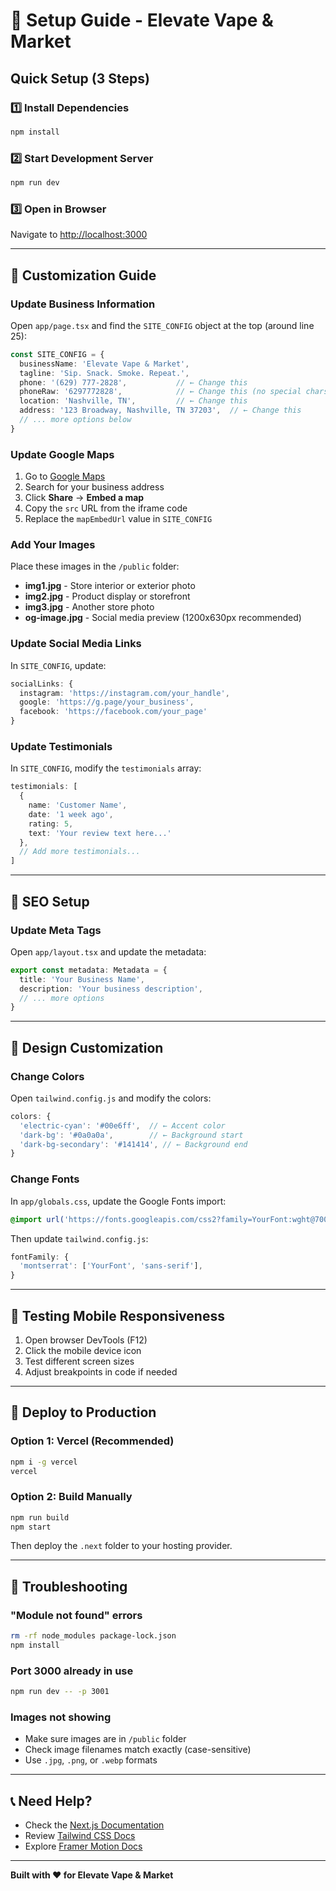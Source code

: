 # 🚀 Setup Guide - Elevate Vape & Market

## Quick Setup (3 Steps)

### 1️⃣ Install Dependencies
```bash
npm install
```

### 2️⃣ Start Development Server
```bash
npm run dev
```

### 3️⃣ Open in Browser
Navigate to [http://localhost:3000](http://localhost:3000)

---

## 🎨 Customization Guide

### Update Business Information

Open `app/page.tsx` and find the `SITE_CONFIG` object at the top (around line 25):

```typescript
const SITE_CONFIG = {
  businessName: 'Elevate Vape & Market',
  tagline: 'Sip. Snack. Smoke. Repeat.',
  phone: '(629) 777-2828',           // ← Change this
  phoneRaw: '6297772828',            // ← Change this (no special chars)
  location: 'Nashville, TN',         // ← Change this
  address: '123 Broadway, Nashville, TN 37203',  // ← Change this
  // ... more options below
}
```

### Update Google Maps

1. Go to [Google Maps](https://www.google.com/maps)
2. Search for your business address
3. Click **Share** → **Embed a map**
4. Copy the `src` URL from the iframe code
5. Replace the `mapEmbedUrl` value in `SITE_CONFIG`

### Add Your Images

Place these images in the `/public` folder:
- **img1.jpg** - Store interior or exterior photo
- **img2.jpg** - Product display or storefront
- **img3.jpg** - Another store photo
- **og-image.jpg** - Social media preview (1200x630px recommended)

### Update Social Media Links

In `SITE_CONFIG`, update:
```typescript
socialLinks: {
  instagram: 'https://instagram.com/your_handle',
  google: 'https://g.page/your_business',
  facebook: 'https://facebook.com/your_page'
}
```

### Update Testimonials

In `SITE_CONFIG`, modify the `testimonials` array:
```typescript
testimonials: [
  {
    name: 'Customer Name',
    date: '1 week ago',
    rating: 5,
    text: 'Your review text here...'
  },
  // Add more testimonials...
]
```

---

## 🎯 SEO Setup

### Update Meta Tags

Open `app/layout.tsx` and update the metadata:

```typescript
export const metadata: Metadata = {
  title: 'Your Business Name',
  description: 'Your business description',
  // ... more options
}
```

---

## 🌈 Design Customization

### Change Colors

Open `tailwind.config.js` and modify the colors:

```javascript
colors: {
  'electric-cyan': '#00e6ff',  // ← Accent color
  'dark-bg': '#0a0a0a',        // ← Background start
  'dark-bg-secondary': '#141414', // ← Background end
}
```

### Change Fonts

In `app/globals.css`, update the Google Fonts import:

```css
@import url('https://fonts.googleapis.com/css2?family=YourFont:wght@700&display=swap');
```

Then update `tailwind.config.js`:

```javascript
fontFamily: {
  'montserrat': ['YourFont', 'sans-serif'],
}
```

---

## 📱 Testing Mobile Responsiveness

1. Open browser DevTools (F12)
2. Click the mobile device icon
3. Test different screen sizes
4. Adjust breakpoints in code if needed

---

## 🚀 Deploy to Production

### Option 1: Vercel (Recommended)
```bash
npm i -g vercel
vercel
```

### Option 2: Build Manually
```bash
npm run build
npm start
```

Then deploy the `.next` folder to your hosting provider.

---

## 🐛 Troubleshooting

### "Module not found" errors
```bash
rm -rf node_modules package-lock.json
npm install
```

### Port 3000 already in use
```bash
npm run dev -- -p 3001
```

### Images not showing
- Make sure images are in `/public` folder
- Check image filenames match exactly (case-sensitive)
- Use `.jpg`, `.png`, or `.webp` formats

---

## 📞 Need Help?

- Check the [Next.js Documentation](https://nextjs.org/docs)
- Review [Tailwind CSS Docs](https://tailwindcss.com/docs)
- Explore [Framer Motion Docs](https://www.framer.com/motion/)

---

**Built with ❤️ for Elevate Vape & Market**

